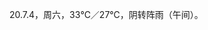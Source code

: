<link href="../../css/style.css" rel="stylesheet" type="text/css" />

<span class="fzzy">20.7.4，周六，33℃／27℃，阴转阵雨（午间）。

